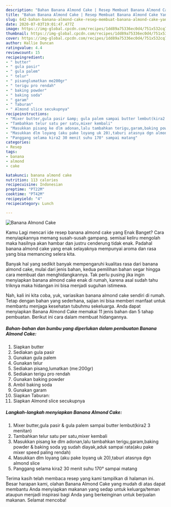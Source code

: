 ```yaml
---
description: "Bahan Banana Almond Cake | Resep Membuat Banana Almond Cake Yang Lezat Sekali"
title: "Bahan Banana Almond Cake | Resep Membuat Banana Almond Cake Yang Lezat Sekali"
slug: 642-bahan-banana-almond-cake-resep-membuat-banana-almond-cake-yang-lezat-sekali
date: 2020-07-03T19:01:47.477Z
image: https://img-global.cpcdn.com/recipes/1dd89a75336ec0d4/751x532cq70/banana-almond-cake-foto-resep-utama.jpg
thumbnail: https://img-global.cpcdn.com/recipes/1dd89a75336ec0d4/751x532cq70/banana-almond-cake-foto-resep-utama.jpg
cover: https://img-global.cpcdn.com/recipes/1dd89a75336ec0d4/751x532cq70/banana-almond-cake-foto-resep-utama.jpg
author: Hallie Duncan
ratingvalue: 4.4
reviewcount: 15
recipeingredient:
- " butter"
- " gula pasir"
- " gula palem"
- " telur"
- " pisanglumatkan me200gr"
- " terigu pro rendah"
- " baking powder"
- " baking soda"
- " garam"
- " Taburan"
- " Almond slice secukupnya"
recipeinstructions:
- "Mixer butter,gula pasir &amp; gula palem sampai butter lembut(kira2 3 menitan)"
- "Tambahkan telur satu per satu,mixer kembali"
- "Masukkan pisang ke dlm adonan,lalu tambahkan terigu,garam,baking powder &amp; baking soda yg sudah diayak,aduk sampai rata(aku pake mixer speed paling rendah)"
- "Masukkan dlm loyang (aku pake loyang uk 20),taburi atasnya dgn almond slice"
- "Panggang selama kira2 30 menit suhu 170° sampai matang"
categories:
- Resep
tags:
- banana
- almond
- cake

katakunci: banana almond cake 
nutrition: 113 calories
recipecuisine: Indonesian
preptime: "PT22M"
cooktime: "PT42M"
recipeyield: "4"
recipecategory: Lunch

---
```



![Banana Almond Cake](https://img-global.cpcdn.com/recipes/1dd89a75336ec0d4/751x532cq70/banana-almond-cake-foto-resep-utama.jpg)

Kamu Lagi mencari ide resep banana almond cake yang Enak Banget? Cara menyiapkannya memang susah-susah gampang. semisal keliru mengolah maka hasilnya akan hambar dan justru cenderung tidak enak. Padahal banana almond cake yang enak selayaknya mempunyai aroma dan rasa yang bisa memancing selera kita.



Banyak hal yang sedikit banyak mempengaruhi kualitas rasa dari banana almond cake, mulai dari jenis bahan, kedua pemilihan bahan segar hingga cara membuat dan menghidangkannya. Tak perlu pusing jika ingin menyiapkan banana almond cake enak di rumah, karena asal sudah tahu triknya maka hidangan ini bisa menjadi suguhan istimewa.


Nah, kali ini kita coba, yuk, variasikan banana almond cake sendiri di rumah. Tetap dengan bahan yang sederhana, sajian ini bisa memberi manfaat untuk membantu menjaga kesehatan tubuhmu sekeluarga. Anda dapat menyiapkan Banana Almond Cake memakai 11 jenis bahan dan 5 tahap pembuatan. Berikut ini cara dalam membuat hidangannya.

<!--inarticleads1-->

##### Bahan-bahan dan bumbu yang diperlukan dalam pembuatan Banana Almond Cake:

1. Siapkan  butter
1. Sediakan  gula pasir
1. Gunakan  gula palem
1. Gunakan  telur
1. Sediakan  pisang,lumatkan (me:200gr)
1. Sediakan  terigu pro rendah
1. Gunakan  baking powder
1. Ambil  baking soda
1. Gunakan  garam
1. Siapkan  Taburan:
1. Siapkan  Almond slice secukupnya




<!--inarticleads2-->

##### Langkah-langkah menyiapkan Banana Almond Cake:

1. Mixer butter,gula pasir &amp; gula palem sampai butter lembut(kira2 3 menitan)
1. Tambahkan telur satu per satu,mixer kembali
1. Masukkan pisang ke dlm adonan,lalu tambahkan terigu,garam,baking powder &amp; baking soda yg sudah diayak,aduk sampai rata(aku pake mixer speed paling rendah)
1. Masukkan dlm loyang (aku pake loyang uk 20),taburi atasnya dgn almond slice
1. Panggang selama kira2 30 menit suhu 170° sampai matang




Terima kasih telah membaca resep yang kami tampilkan di halaman ini. Besar harapan kami, olahan Banana Almond Cake yang mudah di atas dapat membantu Anda menyiapkan makanan yang sedap untuk keluarga/teman ataupun menjadi inspirasi bagi Anda yang berkeinginan untuk berjualan makanan. Selamat mencoba!
